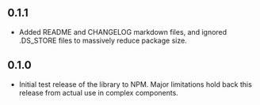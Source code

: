 ## 0.1.1
<ul>
  <li>Added README and CHANGELOG markdown files, and ignored .DS_STORE files to massively reduce package size.</li>
</ul>

## 0.1.0
<ul>
  <li>Initial test release of the library to NPM. Major limitations hold back this release from actual use in complex components.</li>
</ul>